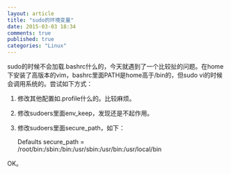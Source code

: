 ```yaml
---
layout: article
title: "sudo的环境变量"
date: 2015-03-03 18:34
comments: true
published: true
categories: "Linux"
---
```

  sudo的时候不会加载.bashrc什么的，今天就遇到了一个比较扯的问题。在home下安装了高版本的vim，bashrc里面PATH是home高于/bin的，但sudo vi的时候会调用系统的。尝试如下方式：
  
  1. 修改其他配置如.profile什么的。比较麻烦。
  2. 修改sudoers里面env_keep，发现还是不起作用。
  3. 修改sudoers里面secure_path，如下：

  		Defaults    secure_path = /root/bin:/sbin:/bin:/usr/sbin:/usr/bin:/usr/local/bin

  OK。